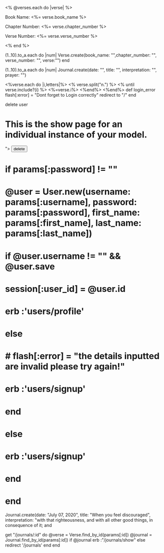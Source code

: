 
<% @verses.each do |verse| %>
<p>Book Name: <%= verse.book_name %></p>
<p>Chapter Number: <%= verse.chapter_number %></p>
<p>Verse Number: <%= verse.verse_number %></p>
<% end %>


(1..10).to_a.each do |num|
 Verse.create(book_name: "",chapter_number: "", verse_number: "", verse:"")
end 

(1..10).to_a.each do |num|
 Journal.create(date: "", title: "", interpretation: "", prayer: "")


<%verse.each do |i,letters|%>
<% verse.split("n.") %>
<% until verse.include?(i) %>
<%=verse.i%>
<%end%>
<%end%>
  def login_error
    flash[:error] = "Dont forget to Login correctly"
    redirect to "/"
  end

  delete user
  <h1>This is the show page for an individual instance of your model.</h1>
<form method="post" action="/users/"<%=@user.id%>">
<input type="hidden" type="hidden" name="_method" value="DELETE">
<INPUT TYPE="submit" value="delete">
</form>

#     if params[:password] != ""
#      @user = User.new(username: params[:username], password: params[:password], first_name: params[:first_name], last_name: params[:last_name])
#       if @user.username != "" && @user.save
#         session[:user_id] = @user.id
#         erb :'users/profile'
#       else
#       #  flash[:error] = "the details inputted are invalid please try again!"
#       erb :'users/signup'
#       end
#     else
#       erb :'users/signup'
#     end
#  end

<!-- sign up form
<h1>New User</h1>


<!DOCTYPE html>

<title> New User </title>
</head>
<html>
<body>
  <form action="/signup" method="POST">
 <div>
  <label for="first_name">First Name:</label>
  <input type="text" name="user[first_name]" id="first_name" required><br>
  </div>
  <br>
  <div>
  <label for="last_name">Last Name:</label>
  <input type="text" name="user[last_name]" id="last_name" required><br>
  </div>
   <br>
   <label for="username">User Name:</label>
   <input type="text" name="user[username]" id="username" required><br>
  <div>
  <br>
  <label for="password">Password:</label>
  <input type="password" name="user[password]" id="password" required><br>
  </div>
  <br>
 
  <input type="submit" value="Create Account"></form>
 </body>
<html> -->

<!-- <p>3. Judah begot Perez and Zerah by Tamar, Perez begot Hezron, and Hezron begot Ram.</p>
<p>4. Ram begot Amminadab, Amminadab begot Nahshon, and Nahshon begot Salmon.</p>
<p>5. Salmon begot Boaz by Rahab, Boaz begot Obed by Ruth, Obed begot Jesse.</p>
<p>6. and Jesse begot David the king.David the king begot Solomon by her who had been the wife of Uriah.</p>
<p>7. Solomon begot Rehoboam, Rehoboam begot Abijah, and Abijah begot Asa.</p>
<p>8. Asa begot Jehoshaphat, Jehoshaphat begot Joram, and Joram begot Uzziah.</p>
<p>9. Uzziah begot Jotham, Jotham begot Ahaz, and Ahaz begot Hezekiah.</p>
<p>10. Hezekiah begot Manasseh, Manasseh begot Amon, and Amon begot Josiah. </p>
<p>11.</p>
<p>12.</p>
<p>13.</p>
<P>14.</P>
<P>15.</P> -->

Journal.create(date: "July 07, 2020", title: "When you feel discouraged", interpretation: "with that righteousness, and with all other good things, in consequence of it; and 




  
  get "/journals/:id" do
    @verse = Verse.find_by_id(params[:id])
    @journal = Journal.find_by_id(params[:id])
    if @journal 
      erb :"/journals/show"
    else
      redirect '/journals'
    end
  end
